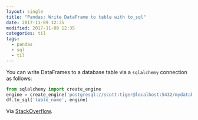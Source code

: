 ```yaml
---
layout: single
title: "Pandas: Write DataFrame to table with to_sql"
date: 2017-11-09 12:35
modified: 2017-11-09 12:35
categories: til
tags:
  - pandas
  - sql
  - til
---
```


You can write DataFrames to a database table via a `sqlalchemy` connection as follows:

```python
from sqlalchemy import create_engine
engine = create_engine('postgresql://scott:tiger@localhost:5432/mydatabase')
df.to_sql('table_name', engine)
```

Via [StackOverflow](http://stackoverflow.com/a/23104436/1257318).
